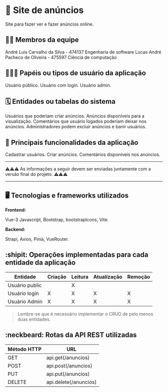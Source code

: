 # :checkered_flag: Site de anúncios 
Site para fazer ver e fazer anúncios online.

## :technologist: Membros da equipe

André Luis Carvalho da Silva - 474137 Engenharia de software 
Lucas André Pacheco de Oliveira - 475597 Ciência de computação 

## :people_holding_hands: Papéis ou tipos de usuário da aplicação

Usuário público.
Usuário com login.
Usuário admin.


## :spiral_calendar: Entidades ou tabelas do sistema
Usuários que poderiam criar anúncios.
Anúncios disponíveis para a visualização.
Comentários que usuário logados poderiam deixar nos anúncios.
Administradores podem excluir anúncios e banir usuários.

## :triangular_flag_on_post:	 Principais funcionalidades da aplicação
Cadastrar usuários.
Criar anúncios.
Comentários disponíveis nos anúncios.

----

:warning::warning::warning: As informações a seguir devem ser enviadas juntamente com a versão final do projeto. :warning::warning::warning:


----

## :desktop_computer: Tecnologias e frameworks utilizados

**Frontend:**

Vue-3 Javascript, Bootstrap, bootstrapIcons, Vite.

**Backend:**

Strapi, Axios, Pinia, VueRouter.


## :shipit: Operações implementadas para cada entidade da aplicação


| Entidade| Criação | Leitura | Atualização | Remoção |
| --- | --- | --- | --- | --- |
| Usuário public |  |  X  |  |  |
| Usuário login | X |  X  | X  | X |
| Usuário Admin | X |  X  | X | X |

> Lembre-se que é necessário implementar o CRUD de pelo menos duas entidades.

## :neckbeard: Rotas da API REST utilizadas

| Método HTTP | URL |
| --- | --- |
| GET | api.get(/anuncios) | api.get(/categorias) | api.get(/users) | api.get(/upload)
| POST | api.post(/anuncios) | api.post(/upload) | api.post(/auth) |
| PUT | api.put(/anuncios) | api.put(/upload) | api.put(/user) |
| DELETE | api.delete(/anuncios) | api.delete(/upload) | api.delete(/user) |
